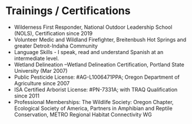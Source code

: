 # Trainings / Certifications

- Wilderness First Responder, National Outdoor Leadership School (NOLS), Certification since 2019
- Volunteer Medic and Wildland Firefighter, Breitenbush Hot Springs and greater Detroit-Indaha Community
- Language Skills - I speak, read and understand Spanish at an intermediate level.
- Wetland Delineation –Wetland Delineation Certification, Portland State University (Mar 2007)
- Public Pesticide License: #AG-L1006471PPA; Oregon Department of Agriculture since 2007
- ISA Certified Arborist License: #PN-7331A; with TRAQ Qualification since 2011
- Professional Memberships: The Wildlife Society: Oregon Chapter, Ecological Society of America, Partners in Amphibian and Reptile Conservation, METRO Regional Habitat Connectivity WG
